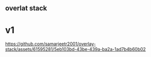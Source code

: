 ## overlat stack

# v1


https://github.com/samarjeetr2001/overlay-stack/assets/61595281/5eb103bd-43be-439a-ba2a-1ad7b4b60b02

